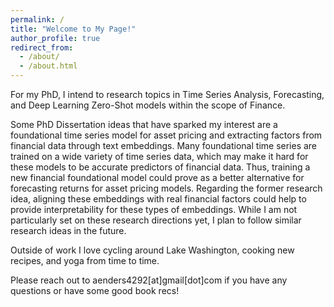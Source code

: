 ```yaml
---
permalink: /
title: "Welcome to My Page!"
author_profile: true
redirect_from: 
  - /about/
  - /about.html
---
```


For my PhD, I intend to research topics in Time Series Analysis, Forecasting, and Deep Learning Zero-Shot models within the scope of Finance.

Some PhD Dissertation ideas that have sparked my interest are a foundational time series model for asset pricing and extracting factors from financial data through text embeddings. Many foundational time series are trained on a wide variety of time series data, which may make it hard for these models to be accurate predictors of financial data. Thus, training a new financial foundational model could prove as a better alternative for forecasting returns for asset pricing models. Regarding the former research idea, aligning these embeddings with real financial factors could help to provide interpretability for these types of embeddings. While I am not particularly set on these research directions yet, I plan to follow similar research ideas in the future.

Outside of work I love cycling around Lake Washington, cooking new recipes, and yoga from time to time.

Please reach out to aenders4292[at]gmail[dot]com if you have any questions or have some good book recs!
